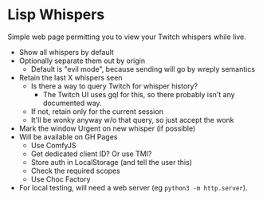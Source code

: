 Lisp Whispers
=============

Simple web page permitting you to view your Twitch whispers while live.

- Show all whispers by default
- Optionally separate them out by origin
  - Default is "evil mode", because sending will go by wreply semantics
- Retain the last X whispers seen
  - Is there a way to query Twitch for whisper history?
    - The Twitch UI uses gql for this, so there probably isn't any documented way.
  - If not, retain only for the current session
  - It'll be wonky anyway w/o that query, so just accept the wonk
- Mark the window Urgent on new whisper (if possible)
- Will be available on GH Pages
  - Use ComfyJS
  - Get dedicated client ID? Or use TMI?
  - Store auth in LocalStorage (and tell the user this)
  - Check the required scopes
  - Use Choc Factory
- For local testing, will need a web server (eg `python3 -m http.server`).

